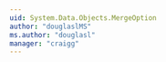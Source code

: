 ```yaml
---
uid: System.Data.Objects.MergeOption
author: "douglaslMS"
ms.author: "douglasl"
manager: "craigg"
---
```

